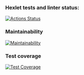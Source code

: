 ### Hexlet tests and linter status:
[![Actions Status](https://github.com/magdeevd/python-project-50/actions/workflows/hexlet-check.yml/badge.svg)](https://github.com/magdeevd/python-project-50/actions)

### Maintainability
[![Maintainability](https://api.codeclimate.com/v1/badges/cfc747b8cdaa99a10eab/maintainability)](https://codeclimate.com/github/magdeevd/python-project-50/maintainability)

### Test coverage
[![Test Coverage](https://api.codeclimate.com/v1/badges/cfc747b8cdaa99a10eab/test_coverage)](https://codeclimate.com/github/magdeevd/python-project-50/test_coverage)
